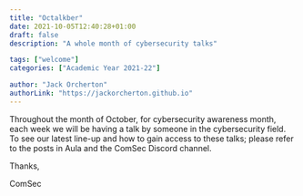 ```yaml
---
title: "Octalkber"
date: 2021-10-05T12:40:28+01:00
draft: false
description: "A whole month of cybersecurity talks"

tags: ["welcome"]
categories: ["Academic Year 2021-22"]

author: "Jack Orcherton" 
authorLink: "https://jackorcherton.github.io"
---
```


Throughout the month of October, for cybersecurity awareness month, each week we will be having a talk by someone in the cybersecurity field. To see our latest line-up and how to gain access to these talks; please refer to the posts in Aula and the ComSec Discord channel.

Thanks,

ComSec